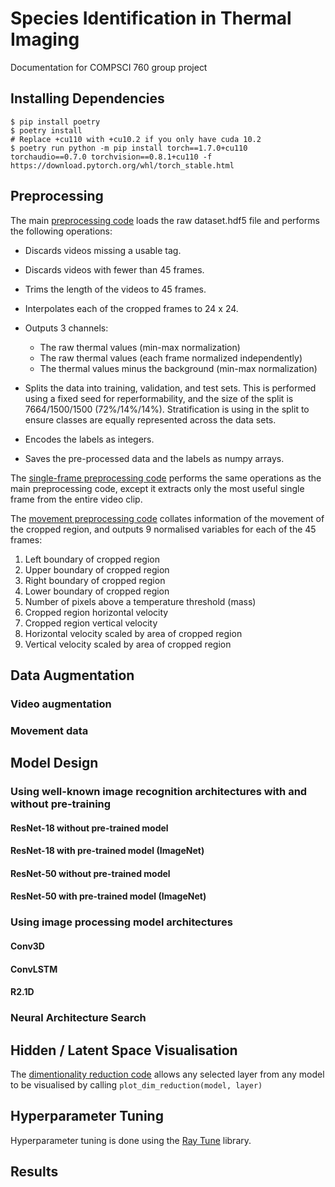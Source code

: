# Species Identification in Thermal Imaging
Documentation for COMPSCI 760 group project


## Installing Dependencies

```
$ pip install poetry
$ poetry install
# Replace +cu110 with +cu10.2 if you only have cuda 10.2
$ poetry run python -m pip install torch==1.7.0+cu110 torchaudio==0.7.0 torchvision==0.8.1+cu110 -f https://download.pytorch.org/whl/torch_stable.html
```

## Preprocessing 

The main [preprocessing code](preprocess/preprocess.py) loads the raw dataset.hdf5 file and performs the following operations: 
  - Discards videos missing a usable tag.
  - Discards videos with fewer than 45 frames.
  - Trims the length of the videos to 45 frames.
  - Interpolates each of the cropped frames to 24 x 24.
  - Outputs 3 channels:

    - The raw thermal values (min-max normalization)
    - The raw thermal values (each frame normalized independently)
    - The thermal values minus the background (min-max normalization)

  - Splits the data into training, validation, and test sets. This is performed using a fixed seed for reperformability, and the size of the split is 7664/1500/1500 (72%/14%/14%). Stratification is using in the split to ensure classes are equally represented across the data sets. 
  - Encodes the labels as integers.
  - Saves the pre-processed data and the labels as numpy arrays.

The [single-frame preprocessing code](preprocess/preprocess-single-frame.py) performs the same operations as the main preprocessing code, except it extracts only the most useful single frame from the entire video clip. 

The [movement preprocessing code](preprocess/preprocess-movement.py) collates information of the movement of the cropped region, and outputs 9 normalised variables for each of the 45 frames:
  1) Left boundary of cropped region
  2) Upper boundary of cropped region
  3) Right boundary of cropped region
  4) Lower boundary of cropped region
  5) Number of pixels above a temperature threshold (mass)
  6) Cropped region horizontal velocity
  7) Cropped region vertical velocity
  8) Horizontal velocity scaled by area of cropped region
  9) Vertical velocity scaled by area of cropped region

## Data Augmentation

### Video augmentation 

### Movement data

## Model Design

### Using well-known image recognition architectures with and without pre-training

#### ResNet-18 without pre-trained model

#### ResNet-18 with pre-trained model (ImageNet)

#### ResNet-50 without pre-trained model

#### ResNet-50 with pre-trained model (ImageNet)

### Using image processing model architectures

#### Conv3D

#### ConvLSTM

#### R2.1D

### Neural Architecture Search

## Hidden / Latent Space Visualisation 

The [dimentionality reduction code](preprocess/dim_reduction.py) allows any selected layer from any model to be visualised by calling `plot_dim_reduction(model, layer)`

## Hyperparameter Tuning

Hyperparameter tuning is done using the [Ray Tune](https://docs.ray.io/en/latest/tune/index.html) library. 

## Results
